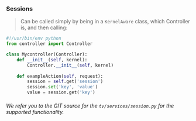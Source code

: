 ### Sessions

> Can be called simply by being in a `KernelAware` class, which Controller is, and then calling:

```py
#!/usr/bin/env python
from controller import Controller

class Mycontroller(Controller):
	def __init__(self, kernel):
		Controller.__init__(self, kernel)
		
	def exampleAction(self, request):
	    session = self.get('session')
	    session.set('key', 'value')
	    value = session.get('key')

```

###### We refer you to the GIT source for the `tv/services/session.py` for the supported functionality. 